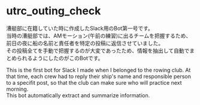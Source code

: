 # utrc_outing_check
漕艇部に在籍していた時に作成したSlack用のBot第一号です。  
当時の漕艇部では、AMモーション(午前の練習)に出るチームを把握するため、前日の夜に船の名前と責任者を特定の投稿に返信させていました。  
その投稿全てを手動で把握するのが大変であったため、情報を抽出して自動でまとめられるようにしたのがこのBotです。  

This is the first bot for Slack I made when I belonged to the rowing club.
At that time, each crew had to reply their ship's name and responsible person to a specifit post, so that the club can make sure who will practice next morning.  
This bot automatically extract and summarize information.
